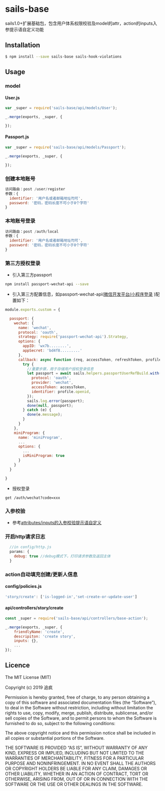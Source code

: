 # sails-base

sails1.0+扩展基础包，包含用户体系权限校验及model的attr，action的inputs入参提示语自定义功能

## Installation
```sh
$ npm install --save sails-base sails-hook-violations
```

## Usage

### model
#### User.js
``` js
var _super = require('sails-base/api/models/User');

_.merge(exports, _super, {

});

```
#### Passport.js
``` js
var _super = require('sails-base/api/models/Passport');

_.merge(exports, _super, {

});

```

### 创建本地账号
``` js
访问路由：post /user/register
参数：{
  identifier: '用户名或者邮箱地址均可',
  password: '密码，密码长度不可小于8个字符'
}
```

### 本地账号登录
``` js
访问路由：post /auth/local
参数：{
  identifier: '用户名或者邮箱地址均可',
  password: '密码，密码长度不可小于8个字符'
}
```

### 第三方授权登录
* 引入第三方passport
``` sh
npm install passport-wechat-api --save
```
* 引入第三方配置信息，如passport-wechat-api([微信开发平台/小程序登录](https://github.com/kenchar/passport-wechat-api) )配置如下：
```js
module.exports.custom = {

  passport: {
    wechat: {
      name: 'wechat',
      protocol: 'oauth',
      strategy: require('passport-wechat-api').Strategy,
      options: {
        appID: 'wx7b........',
        appSecret: 'bd4f8.........'
      },
      callback: async function (req, accessToken, refreshToken, profile, result, done) {
        try {
          //重要步骤，用于存储用户授权登录信息
          let passport = await sails.helpers.passportUserRefBuild.with({
            protocol: 'oauth',
            provider: 'wechat',
            accessToken: accessToken,
            identifier: profile.openid,
          });
          sails.log.error(passport);
          done(null, passport);
        } catch (e) {
          done(e.message);
        }
      }
    },
    miniProgram: {
      name: 'miniProgram',
      ...
      options: {
        ...
        isMiniProgram: true
      }
    }
  }

}
```
* 授权登录
```
get /auth/wechat?code=xxx
```

### 入参校验

+ 参考[attributes/inputs的入参校验提示语自定义](https://github.com/kenchar/sails-hook-violations)

### 开启http请求日志
```js
  //in config/http.js
  params: {
    debug: true //debug模式下，打印请求参数及返回主体
  }
```

### action自动填充创建/更新人信息
#### config/policies.js
```js
'story/create': ['is-logged-in','set-create-or-update-user']
```

#### api/controllers/story/create
```js
const _super = require('sails-base/api/controllers/base-action');

_.merge(exports, _super, {
    friendlyName: 'create',
    descripiton: 'create story',
    inputs: {},
    ...
});
```

## Licence

The MIT License (MIT)

Copyright (c) 2019 追疯

Permission is hereby granted, free of charge, to any person obtaining a copy of this software and associated documentation files (the “Software”), to deal in the Software without restriction, including without limitation the rights to use, copy, modify, merge, publish, distribute, sublicense, and/or sell copies of the Software, and to permit persons to whom the Software is furnished to do so, subject to the following conditions:

The above copyright notice and this permission notice shall be included in all copies or substantial portions of the Software.

THE SOFTWARE IS PROVIDED “AS IS”, WITHOUT WARRANTY OF ANY KIND, EXPRESS OR IMPLIED, INCLUDING BUT NOT LIMITED TO THE WARRANTIES OF MERCHANTABILITY, FITNESS FOR A PARTICULAR PURPOSE AND NONINFRINGEMENT. IN NO EVENT SHALL THE AUTHORS OR COPYRIGHT HOLDERS BE LIABLE FOR ANY CLAIM, DAMAGES OR OTHER LIABILITY, WHETHER IN AN ACTION OF CONTRACT, TORT OR OTHERWISE, ARISING FROM, OUT OF OR IN CONNECTION WITH THE SOFTWARE OR THE USE OR OTHER DEALINGS IN THE SOFTWARE.
